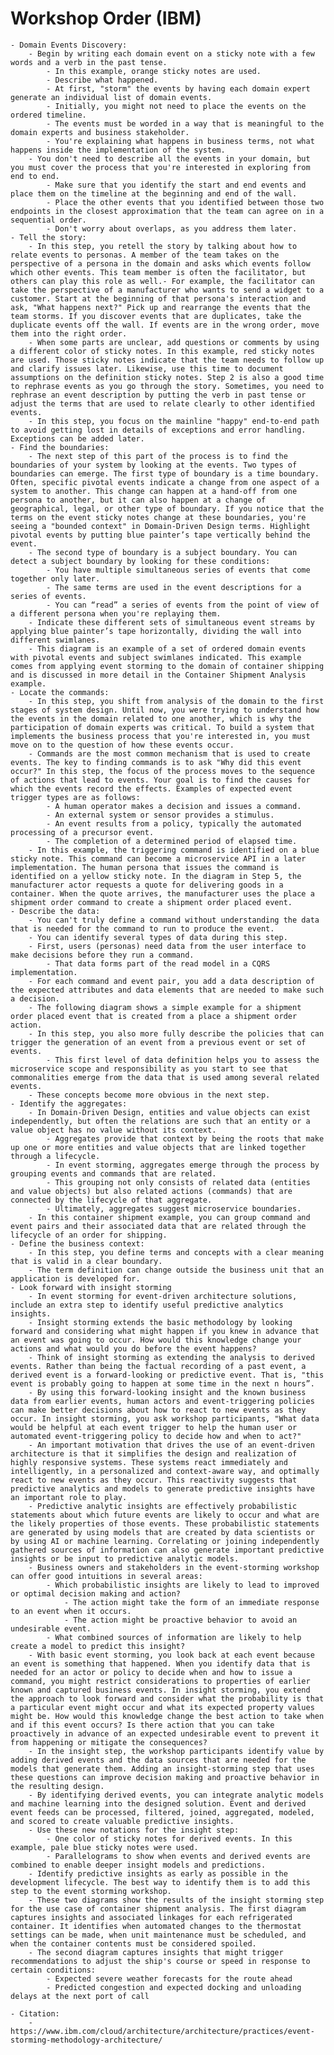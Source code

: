 # Workshop Order (IBM)

    - Domain Events Discovery:
        - Begin by writing each domain event on a sticky note with a few words and a verb in the past tense. 
            - In this example, orange sticky notes are used. 
            - Describe what happened. 
            - At first, "storm" the events by having each domain expert generate an individual list of domain events. 
            - Initially, you might not need to place the events on the ordered timeline. 
            - The events must be worded in a way that is meaningful to the domain experts and business stakeholder. 
            - You're explaining what happens in business terms, not what happens inside the implementation of the system.
        - You don't need to describe all the events in your domain, but you must cover the process that you're interested in exploring from end to end. 
            - Make sure that you identify the start and end events and place them on the timeline at the beginning and end of the wall. 
            - Place the other events that you identified between those two endpoints in the closest approximation that the team can agree on in a sequential order. 
            - Don't worry about overlaps, as you address them later.
    - Tell the story:
        - In this step, you retell the story by talking about how to relate events to personas. A member of the team takes on the perspective of a persona in the domain and asks which events follow which other events. This team member is often the facilitator, but others can play this role as well.- For example, the facilitator can take the perspective of a manufacturer who wants to send a widget to a customer. Start at the beginning of that persona's interaction and ask, "What happens next?" Pick up and rearrange the events that the team storms. If you discover events that are duplicates, take the duplicate events off the wall. If events are in the wrong order, move them into the right order.
        - When some parts are unclear, add questions or comments by using a different color of sticky notes. In this example, red sticky notes are used. Those sticky notes indicate that the team needs to follow up and clarify issues later. Likewise, use this time to document assumptions on the definition sticky notes. Step 2 is also a good time to rephrase events as you go through the story. Sometimes, you need to rephrase an event description by putting the verb in past tense or adjust the terms that are used to relate clearly to other identified events.
        - In this step, you focus on the mainline "happy" end-to-end path to avoid getting lost in details of exceptions and error handling. Exceptions can be added later.
    - Find the boundaries:
        - The next step of this part of the process is to find the boundaries of your system by looking at the events. Two types of boundaries can emerge. The first type of boundary is a time boundary. Often, specific pivotal events indicate a change from one aspect of a system to another. This change can happen at a hand-off from one persona to another, but it can also happen at a change of geographical, legal, or other type of boundary. If you notice that the terms on the event sticky notes change at these boundaries, you're seeing a "bounded context" in Domain-Driven Design terms. Highlight pivotal events by putting blue painter’s tape vertically behind the event.
        - The second type of boundary is a subject boundary. You can detect a subject boundary by looking for these conditions:
            - You have multiple simultaneous series of events that come together only later.
            - The same terms are used in the event descriptions for a series of events.
            - You can “read” a series of events from the point of view of a different persona when you're replaying them.
        - Indicate these different sets of simultaneous event streams by applying blue painter’s tape horizontally, dividing the wall into different swimlanes.
        - This diagram is an example of a set of ordered domain events with pivotal events and subject swimlanes indicated. This example comes from applying event storming to the domain of container shipping and is discussed in more detail in the Container Shipment Analysis example.
    - Locate the commands:
        - In this step, you shift from analysis of the domain to the first stages of system design. Until now, you were trying to understand how the events in the domain related to one another, which is why the participation of domain experts was critical. To build a system that implements the business process that you're interested in, you must move on to the question of how these events occur.
        - Commands are the most common mechanism that is used to create events. The key to finding commands is to ask "Why did this event occur?" In this step, the focus of the process moves to the sequence of actions that lead to events. Your goal is to find the causes for which the events record the effects. Examples of expected event trigger types are as follows:
            - A human operator makes a decision and issues a command.
            - An external system or sensor provides a stimulus.
            - An event results from a policy, typically the automated processing of a precursor event.
            - The completion of a determined period of elapsed time.
        - In this example, the triggering command is identified on a blue sticky note. This command can become a microservice API in a later implementation. The human persona that issues the command is identified on a yellow sticky note. In the diagram in Step 5, the manufacturer actor requests a quote for delivering goods in a container. When the quote arrives, the manufacturer uses the place a shipment order command to create a shipment order placed event.
    - Describe the data:
        - You can't truly define a command without understanding the data that is needed for the command to run to produce the event. 
        - You can identify several types of data during this step. 
        - First, users (personas) need data from the user interface to make decisions before they run a command. 
            - That data forms part of the read model in a CQRS implementation. 
        - For each command and event pair, you add a data description of the expected attributes and data elements that are needed to make such a decision. 
        - The following diagram shows a simple example for a shipment order placed event that is created from a place a shipment order action.
        - In this step, you also more fully describe the policies that can trigger the generation of an event from a previous event or set of events.
            - This first level of data definition helps you to assess the microservice scope and responsibility as you start to see that commonalities emerge from the data that is used among several related events. 
        - These concepts become more obvious in the next step.
    - Identify the aggregates:
        - In Domain-Driven Design, entities and value objects can exist independently, but often the relations are such that an entity or a value object has no value without its context. 
            - Aggregates provide that context by being the roots that make up one or more entities and value objects that are linked together through a lifecycle. 
            - In event storming, aggregates emerge through the process by grouping events and commands that are related. 
            - This grouping not only consists of related data (entities and value objects) but also related actions (commands) that are connected by the lifecycle of that aggregate. 
            - Ultimately, aggregates suggest microservice boundaries.
        - In this container shipment example, you can group command and event pairs and their associated data that are related through the lifecycle of an order for shipping.
    - Define the business context:
        - In this step, you define terms and concepts with a clear meaning that is valid in a clear boundary. 
        - The term definition can change outside the business unit that an application is developed for.
    - Look forward with insight storming
        - In event storming for event-driven architecture solutions, include an extra step to identify useful predictive analytics insights.
        - Insight storming extends the basic methodology by looking forward and considering what might happen if you knew in advance that an event was going to occur. How would this knowledge change your actions and what would you do before the event happens?
        - Think of insight storming as extending the analysis to derived events. Rather than being the factual recording of a past event, a derived event is a forward-looking or predictive event. That is, "this event is probably going to happen at some time in the next n hours”.
        - By using this forward-looking insight and the known business data from earlier events, human actors and event-triggering policies can make better decisions about how to react to new events as they occur. In insight storming, you ask workshop participants, "What data would be helpful at each event trigger to help the human user or automated event-triggering policy to decide how and when to act?"
        - An important motivation that drives the use of an event-driven architecture is that it simplifies the design and realization of highly responsive systems. These systems react immediately and intelligently, in a personalized and context-aware way, and optimally react to new events as they occur. This reactivity suggests that predictive analytics and models to generate predictive insights have an important role to play.
        - Predictive analytic insights are effectively probabilistic statements about which future events are likely to occur and what are the likely properties of those events. These probabilistic statements are generated by using models that are created by data scientists or by using AI or machine learning. Correlating or joining independently gathered sources of information can also generate important predictive insights or be input to predictive analytic models.
        - Business owners and stakeholders in the event-storming workshop can offer good intuitions in several areas:
            - Which probabilistic insights are likely to lead to improved or optimal decision making and action?
                - The action might take the form of an immediate response to an event when it occurs.
                - The action might be proactive behavior to avoid an undesirable event.
            - What combined sources of information are likely to help create a model to predict this insight?
        - With basic event storming, you look back at each event because an event is something that happened. When you identify data that is needed for an actor or policy to decide when and how to issue a command, you might restrict considerations to properties of earlier known and captured business events. In insight storming, you extend the approach to look forward and consider what the probability is that a particular event might occur and what its expected property values might be. How would this knowledge change the best action to take when and if this event occurs? Is there action that you can take proactively in advance of an expected undesirable event to prevent it from happening or mitigate the consequences?
        - In the insight step, the workshop participants identify value by adding derived events and the data sources that are needed for the models that generate them. Adding an insight-storming step that uses these questions can improve decision making and proactive behavior in the resulting design.
        - By identifying derived events, you can integrate analytic models and machine learning into the designed solution. Event and derived event feeds can be processed, filtered, joined, aggregated, modeled, and scored to create valuable predictive insights.
        - Use these new notations for the insight step:
            - One color of sticky notes for derived events. In this example, pale blue sticky notes were used.
            - Parallelograms to show when events and derived events are combined to enable deeper insight models and predictions.
        - Identify predictive insights as early as possible in the development lifecycle. The best way to identify them is to add this step to the event storming workshop.
        - These two diagrams show the results of the insight storming step for the use case of container shipment analysis. The first diagram captures insights and associated linkages for each refrigerated container. It identifies when automated changes to the thermostat settings can be made, when unit maintenance must be scheduled, and when the container contents must be considered spoiled.
        - The second diagram captures insights that might trigger recommendations to adjust the ship's course or speed in response to certain conditions:
            - Expected severe weather forecasts for the route ahead
            - Predicted congestion and expected docking and unloading delays at the next port of call

    - Citation:
        - https://www.ibm.com/cloud/architecture/architecture/practices/event-storming-methodology-architecture/
